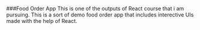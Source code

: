 ###Food Order App
This is one of the outputs of React course that i am pursuing. This is a sort of demo food order app that includes interective UIs made with the help of React.




